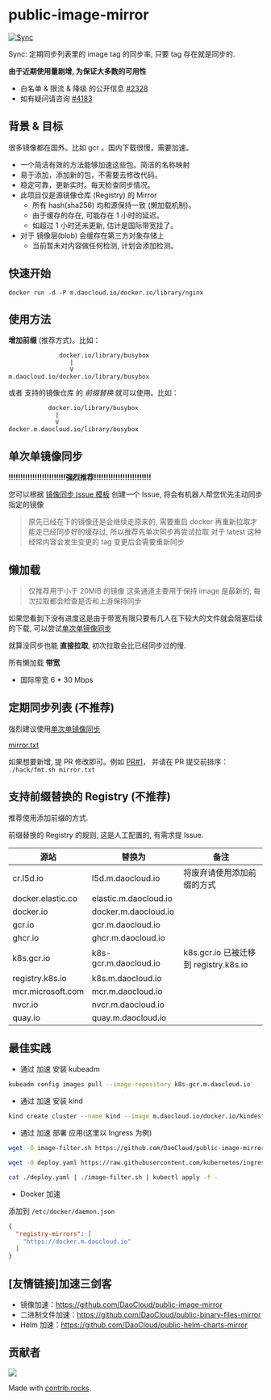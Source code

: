 # public-image-mirror

[![Sync](https://github.com/DaoCloud/public-image-mirror/raw/gh-pages/daocloud-sync-badge.svg)](https://github.com/DaoCloud/public-image-mirror/raw/gh-pages/daocloud-sync.log)

Sync: 定期同步列表里的 image tag 的同步率, 只要 tag 存在就是同步的.

**由于近期使用量剧增, 为保证大多数的可用性**

- 白名单 & 限流 & 降级 的公开信息 [#2328](https://github.com/DaoCloud/public-image-mirror/issues/2328)
- 如有疑问请咨询 [#4183](https://github.com/DaoCloud/public-image-mirror/issues/4183)

## 背景 & 目标

很多镜像都在国外。比如 gcr 。国内下载很慢，需要加速。

* 一个简洁有效的方法能够加速这些包。简洁的名称映射
* 易于添加，添加新的包，不需要去修改代码。
* 稳定可靠，更新实时。每天检查同步情况。
* 此项目仅是源镜像仓库 (Registry) 的 Mirror
  * 所有 hash(sha256) 均和源保持一致 (懒加载机制)。
  * 由于缓存的存在, 可能存在 1 小时的延迟。
  * 如超过 1 小时还未更新, 估计是国际带宽挂了。
* 对于 镜像层(blob) 会缓存在第三方对象存储上
  * 当前暂未对内容做任何检测, 计划会添加检测。

## 快速开始

```
docker run -d -P m.daocloud.io/docker.io/library/nginx
```
## 使用方法

**增加前缀** (推荐方式)。比如：

``` log
              docker.io/library/busybox
                 |
                 V
m.daocloud.io/docker.io/library/busybox
```

或者 支持的镜像仓库 的 *前缀替换* 就可以使用。比如：

``` log
           docker.io/library/busybox
             |
             V
docker.m.daocloud.io/library/busybox
```

## 单次单镜像同步

**!!!!!!!!!!!!!!!!!!!!!!!!强烈推荐!!!!!!!!!!!!!!!!!!!!!!!!**

您可以根据 [镜像同步 Issue 模板](https://github.com/DaoCloud/public-image-mirror/issues/new?labels=sync+image&template=sync-image.yml) 创建一个 Issue, 将会有机器人帮您优先主动同步指定的镜像

> 原先已经在下的镜像还是会继续走原来的, 需要重启 docker 再重新拉取才能走已经同步好的缓存过, 所以推荐先单次同步再尝试拉取
> 对于 latest 这种经常内容会发生变更的 tag 变更后会需要重新同步

## 懒加载

> 仅推荐用于小于 20MiB 的镜像
> 这条通道主要用于保持 image 是最新的, 每次拉取都会检查是否和上游保持同步

如果您看到下没有进度这是由于带宽有限只要有几人在下较大的文件就会阻塞后续的下载, 可以尝试[单次单镜像同步](#单次单镜像同步)

就算没同步也能 **直接拉取**, 初次拉取会比已经同步过的慢.

所有懒加载 **带宽**
- 国际带宽 6 * 30 Mbps

## 定期同步列表 (不推荐)

强烈建议使用[单次单镜像同步](#单次单镜像同步)

[mirror.txt](mirror.txt)

如果想要新增, 提 PR 修改即可。例如 [PR#1](https://github.com/DaoCloud/public-image-mirror/pull/1/)， 并请在 PR 提交前排序： `./hack/fmt.sh mirror.txt`

## 支持前缀替换的 Registry (不推荐)

推荐使用添加前缀的方式.

前缀替换的 Registry 的规则, 这是人工配置的, 有需求提 Issue.

| 源站                    | 替换为                        | 备注                                  |
| ----------------------- | ----------------------------- | ------------------------------------- |
| cr.l5d.io               | l5d.m.daocloud.io             | 将废弃请使用添加前缀的方式            |
| docker.elastic.co       | elastic.m.daocloud.io         |                                       |
| docker.io               | docker.m.daocloud.io          |                                       |
| gcr.io                  | gcr.m.daocloud.io             |                                       |
| ghcr.io                 | ghcr.m.daocloud.io            |                                       |
| k8s.gcr.io              | k8s-gcr.m.daocloud.io         | k8s.gcr.io 已被迁移到 registry.k8s.io |
| registry.k8s.io         | k8s.m.daocloud.io             |                                       |
| mcr.microsoft.com       | mcr.m.daocloud.io             |                                       |
| nvcr.io                 | nvcr.m.daocloud.io            |                                       |
| quay.io                 | quay.m.daocloud.io            |                                       |

## 最佳实践

* 通过 加速 安装 kubeadm
``` bash
kubeadm config images pull --image-repository k8s-gcr.m.daocloud.io
```

* 通过 加速 安装 kind

``` bash
kind create cluster --name kind --image m.daocloud.io/docker.io/kindest/node:v1.22.1
``` 

* 通过 加速 部署 应用(这里以 Ingress 为例)

``` bash
wget -O image-filter.sh https://github.com/DaoCloud/public-image-mirror/raw/main/hack/image-filter.sh && chmod +x image-filter.sh

wget -O deploy.yaml https://raw.githubusercontent.com/kubernetes/ingress-nginx/controller-v1.1.0/deploy/static/provider/baremetal/deploy.yaml

cat ./deploy.yaml | ./image-filter.sh | kubectl apply -f -
``` 

* Docker 加速

添加到 `/etc/docker/daemon.json`
``` json
{
  "registry-mirrors": [
    "https://docker.m.daocloud.io"
  ]
}
```

## [友情链接]加速三剑客

* 镜像加速：https://github.com/DaoCloud/public-image-mirror
* 二进制文件加速：https://github.com/DaoCloud/public-binary-files-mirror
* Helm 加速：https://github.com/DaoCloud/public-helm-charts-mirror


## 贡献者

<a href="https://github.com/DaoCloud/public-image-mirror/graphs/contributors">
  <img src="https://contrib.rocks/image?repo=DaoCloud/public-image-mirror" />
</a>

Made with [contrib.rocks](https://contrib.rocks).
